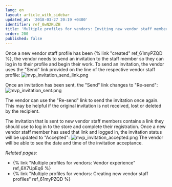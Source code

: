 ```yaml
---
lang: en
layout: article_with_sidebar
updated_at: '2018-03-27 20:19 +0400'
identifier: ref_0wN2KuZB
title: 'Multiple profiles for vendors: Inviting new vendor staff members to log in'
order: 200
published: false
---
```

Once a new vendor staff profile has been {% link "created"  ref_61myPZQD %}, the vendor needs to send an invitation to the staff member so they can log in to their profile and begin their work. To send an invitation, the vendor uses the "Send" link provided on the line of the respective vendor staff profile:
![mvp_invitation_send_link.png]({{site.baseurl}}/attachments/ref_6X7UpEq6/mvp_invitation_send_link.png)

Once an invitation has been sent, the "Send" link changes to "Re-send": 
![mvp_invitation_sent.png]({{site.baseurl}}/attachments/ref_6X7UpEq6/mvp_invitation_sent.png)

The vendor can use the "Re-send" link to send the invitation once again. This may be helpful if the original invitation is not received, lost or deleted by the recipient.

The invitation that is sent to new vendor staff members contains a link they should use to log in to the store and complete their registration. Once a new vendor staff member has used that link and logged in, the invitation status will be updated to "Accepted":
![mvp_invitation_accepted.png]({{site.baseurl}}/attachments/ref_6X7UpEq6/mvp_invitation_accepted.png)
The vendor will be able to see the date and time of the invitation acceptance.

_Related pages:_
   
   * {% link "Multiple profiles for vendors: Vendor experience" ref_6X7UpEq6 %}
   * {% link "Multiple profiles for vendors: Creating new vendor staff profiles" ref_61myPZQD %}

